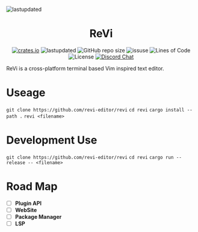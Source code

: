 ![lastupdated](https://img.shields.io/github/last-commit/revi-editor/revi)
<h1 align="center"> ReVi </h1>
<p align="center">
  <a href="https://crates.io/crates/revi"><img alt="crates.io" src="https://img.shields.io/crates/v/revi.svg"></a>
  <a><img alt="lastupdated" src="https://img.shields.io/github/last-commit/revi-editor/revi"></a>
  <a><img alt="GitHub repo size" src="https://img.shields.io/github/repo-size/revi-editor/revi"></a>
  <a><img alt="issuse" src="https://img.shields.io/github/issues/revi-editor/revi"></a>
  <a><img alt="Lines of Code" src="https://img.shields.io/tokei/lines/github/revi-editor/revi"></a>
  <a><img alt="License" src="https://img.shields.io/badge/License-MIT-blue.svg"></a>
  <a href="https://discord.gg/KwnGX8P"><img alt="Discord Chat" src="https://img.shields.io/discord/509849754155614230"></a>
</p>

ReVi is a cross-platform terminal based Vim inspired text editor.

# Useage

`git clone https://github.com/revi-editor/revi`
`cd revi`
`cargo install --path .`
`revi <filename>`

# Development Use

`git clone https://github.com/revi-editor/revi`
`cd revi`
`cargo run --release -- <filename>`

# Road Map

- [ ] **Plugin API**
- [ ] **WebSite**
- [ ] **Package Manager**
- [ ] **LSP**
